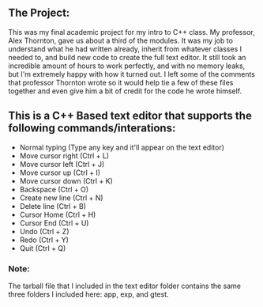 ## The Project:
This was my final academic project for my intro to C++ class. My
professor, Alex Thornton, gave us about a third of the modules. It
was my job to understand what he had written already, inherit
from whatever classes I needed to, and build new code to create the
full text editor. It still took an incredible amount of hours to work
perfectly, and with no memory leaks, but I'm extremely happy with how
it turned out. I left some of the comments that professor Thornton wrote
so it would help tie a few of these files together and
even give him a bit of credit for the code he wrote himself.

## This is a C++ Based text editor that supports the following commands/interations:
  * Normal typing (Type any key and it'll appear on the text editor)
  * Move cursor right (Ctrl + L)
  * Move cursor left (Ctrl + J)
  * Move cursor up (Ctrl + I)
  * Move cursor down (Ctrl + K)
  * Backspace (Ctrl + O)
  * Create new line (Ctrl + N)
  * Delete line (Ctrl + B)
  * Cursor Home (Ctrl + H)
  * Cursor End (Ctrl + U)
  * Undo (Ctrl + Z)
  * Redo (Ctrl + Y)
  * Quit (Ctrl + Q)

### Note:
The tarball file that I included in the text editor folder contains the same 
three folders I included here: app, exp, and gtest.
